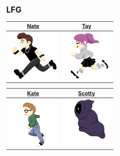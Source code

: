 
LFG
--------------------------------

<!-- about this app placeholder -->
<!-- [LFG](link placeholder) -->


| [Nate](https://github.com/coffeegremlin) | [Tay](https://github.com/tayannewest) |
:---------: | :---------: |
| ![nate](src/Assets/sprites/nate.png "nateSprite") | ![tay](src/Assets/sprites/tay.png "taySprite") |

| [Kate](https://github.com/SullyDurgin) | [Scotty](https://github.com/Scotty-Cloud) |
| :---------: | :---------: | 
| ![kate](src/Assets/sprites/kate.png "kateSprite")  | ![Scotty](src/Assets/sprites/scottyGhost.png "scottySprite") 
